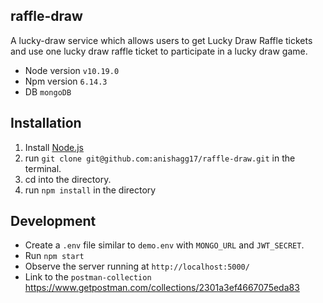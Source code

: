 ## raffle-draw

A lucky-draw service which allows users to get Lucky Draw Raffle tickets and use one lucky draw raffle ticket to participate in a lucky draw game.

- Node version `v10.19.0`
- Npm version `6.14.3`
- DB `mongoDB`

## Installation

1. Install [Node.js](https://nodejs.org/)
2. run `git clone git@github.com:anishagg17/raffle-draw.git` in the terminal.
3. cd into the directory.
4. run `npm install` in the directory

## Development

-  Create a `.env` file similar to `demo.env` with `MONGO_URL` and `JWT_SECRET`.
-  Run `npm start`
-  Observe the server running at `http://localhost:5000/`
-  Link to the `postman-collection` https://www.getpostman.com/collections/2301a3ef4667075eda83

